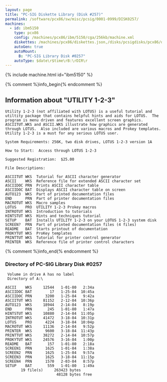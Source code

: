 ```yaml
---
layout: page
title: "PC-SIG Diskette Library (Disk #257)"
permalink: /software/pcx86/sw/misc/pcsig/0001-0999/DISK0257/
machines:
  - id: ibm5150
    type: pcx86
    config: /machines/pcx86/ibm/5150/cga/256kb/machine.xml
    diskettes: /machines/pcx86/diskettes.json,/disks/pcsigdisks/pcx86/diskettes.json
    autoGen: true
    autoMount:
      B: "PC-SIG Library Disk #0257"
    autoType: $date\r$time\rB:\rDIR\r
---
```


{% include machine.html id="ibm5150" %}

{% comment %}info_begin{% endcomment %}

## Information about "UTILITY 1-2-3"

    Utility 1-2-3 (not affiliated with LOTUS) is a useful tutorial and
    utiltity package that contains helpful hints and aids for LOTUS.  The
    program is menu driven and features excellent screen graphics.
    ASCIITUT.WKS and ASCII.WKS illustrate how graphics are generated
    through LOTUS.  Also included are various macros and Prokey templates.
    Utility 1-2-3 is a must for any serious LOTUS user.
    
    System Requirements: 256K, two disk drives, LOTUS 1-2-3 version 1A
    
    How to Start:  Access through LOTUS 1-2-3
    
    Suggested Registration:  $25.00
    
    File Descriptions:
    
    ASCIITUT WKS  Tutorial for ASCII character generator
    ASCII    WKS  Reference file for extended ASCII character set
    ASCIIDOC PRN  Prints ASCII character table
    ASCIIDOC BAT  Displays ASCII character table on screen
    AUTO123  WKS  Part of printed documentation files
    END      PRN  Part of printer documentation files
    MACROTUT WKS  Macro samples
    LOTUS    PRO  UTILITY 1-2-3 Prokey macros
    INTROTUT WKS  Introduction to tutorials
    HINTSTUT WKS  Hints and techniques tutorial
    SETUP    BAT  Installs UTILITY 1-2-3 on your LOTUS 1-2-3 system disk
    SCREEN?  PRN  Part of printed documentation files (4 files)
    README   BAT  Starts printout of documentation
    PROKYTUT WKS  ProKey templates
    PRINTTUT WKS  Tutorial for printer control generator
    PRINTER  WKS  Reference file of printer control characters
{% comment %}info_end{% endcomment %}


### Directory of PC-SIG Library Disk #0257

     Volume in drive A has no label
     Directory of A:\

    ASCII    WKS     12544   1-01-80   2:34a
    ASCIIDOC BAT        17   1-25-84  10:45a
    ASCIIDOC PRN      3200   1-25-84   9:42a
    ASCIITUT WKS     81152   2-12-84  10:36p
    AUTO123  WKS     18944   2-14-84   8:19p
    END      PRN       245   1-01-80   1:47a
    HINTSTUT WKS     10880   2-14-84  11:05p
    INTROTUT WKS     41472   3-18-84  10:31p
    LOTUS    PRO      4224   3-18-84  10:04p
    MACROTUT WKS     11136   2-14-84   9:52p
    PRINTER  WKS      9600   3-18-84  11:43p
    PRINTTUT WKS     38272   2-14-84  10:57p
    PROKYTUT WKS     24576   3-16-84   1:00p
    README   BAT       157   1-01-80   2:18a
    SCREEN1  PRN      1625   1-01-84   1:38a
    SCREEN2  PRN      1625   1-25-84   9:57a
    SCREEN3  PRN      1625   3-18-84  11:15p
    SCREEN4  PRN      1570   2-03-84   8:57p
    SETUP    BAT       559   1-01-80   1:49a
           19 file(s)     263423 bytes
                           48128 bytes free
